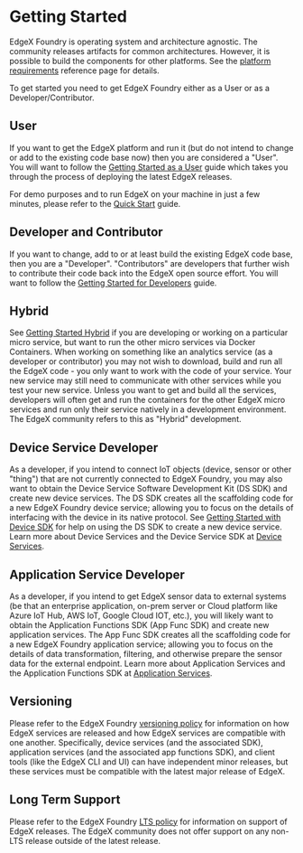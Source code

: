 # Getting Started

EdgeX Foundry is operating system and architecture agnostic. The community releases artifacts for common architectures. However, it is possible to build the components for other platforms. See the [platform requirements](../general/PlatformRequirements) reference page for details.

To get started you need to get EdgeX Foundry either as a User or as a Developer/Contributor.

## User

If you want to get the EdgeX platform and run it (but do not
intend to change or add to the existing code base now) then you
are considered a "User". You will want to follow the
[Getting Started as a User](./Ch-GettingStartedUsers.md) guide which
takes you through the process of deploying the latest EdgeX releases.

For demo purposes and to run EdgeX on your machine in just a few minutes, please refer to the [Quick Start](./quick-start) guide.

## Developer and Contributor

If you want to change, add to or at least build the existing EdgeX code
base, then you are a "Developer". "Contributors" are
developers that further wish to contribute their code back into the
EdgeX open source effort. You will want to follow the
[Getting Started for Developers](./Ch-GettingStartedDevelopers.md) guide.

## Hybrid

See [Getting Started Hybrid](./Ch-GettingStartedHybrid.md) if you
are developing or working on a particular micro service, but want to run
the other micro services via Docker Containers. When working on
something like an analytics service (as a developer or contributor) you
may not wish to download, build and run all the EdgeX code - you only
want to work with the code of your service. Your new service may still
need to communicate with other services while you test your new service.
Unless you want to get and build all the services, developers will often
get and run the containers for the other EdgeX micro services and run
only their service natively in a development environment. The EdgeX
community refers to this as "Hybrid" development.

## Device Service Developer

As a developer, if you intend to connect IoT objects (device, sensor or
other "thing") that are not currently connected to EdgeX Foundry, you
may also want to obtain the Device Service Software Development Kit (DS
SDK) and create new device services. The DS SDK creates all the
scaffolding code for a new EdgeX Foundry device service; allowing you to
focus on the details of interfacing with the device in its native
protocol. See [Getting Started with Device SDK](../microservices/device/sdk/Purpose.md)
for help on using the DS SDK to create a new device service. Learn more
about Device Services and the Device Service SDK at
[Device Services](../microservices/device/DeviceService.md).

## Application Service Developer

As a developer, if you intend to get EdgeX sensor data to external
systems (be that an enterprise application, on-prem server or Cloud
platform like Azure IoT Hub, AWS IoT, Google Cloud IOT, etc.), you will
likely want to obtain the Application Functions SDK (App Func SDK) and
create new application services. The App Func SDK creates all the
scaffolding code for a new EdgeX Foundry application service; allowing
you to focus on the details of data transformation, filtering, and
otherwise prepare the sensor data for the external endpoint. Learn more
about Application Services and the Application Functions SDK at
[Application Services](../microservices/application/ApplicationServices.md).

## Versioning

Please refer to the EdgeX Foundry [versioning policy](https://lf-edgexfoundry.atlassian.net/wiki/spaces/FA/pages/11668318/Releases) for information on how EdgeX services are released and how EdgeX services are compatible with one another.  Specifically, device services (and the associated SDK), application services (and the associated app functions SDK), and client tools (like the EdgeX CLI and UI) can have independent minor releases, but these services must be compatible with the latest major release of EdgeX.

## Long Term Support

Please refer to the EdgeX Foundry [LTS policy](https://lf-edgexfoundry.atlassian.net/wiki/spaces/FA/pages/11676227/Long+Term+Support) for information on support of EdgeX releases. The EdgeX community does not offer support on any non-LTS release outside of the latest release.